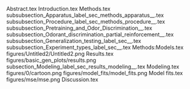 Abstract.tex
Introduction.tex
Methods.tex
subsubsection_Apparatus_label_sec_methods_apparatus__.tex
subsubsection_Procedure_label_sec_methods_procedure__.tex
subsubsection_Pretraining_and_Odor_Discrimination__.tex
subsubsection_Odorant_discrimination_partial_reinforcement__.tex
subsubsection_Generalization_testing_label_sec__.tex
subsubsection_Experiment_types_label_sec__.tex
Methods:Models.tex
figures/Untitled2/Untitled2.png
Results.tex
figures/basic_gen_plots/results.png
subsection_Modeling_label_sec_results_modeling__.tex
Modeling.tex
figures/0/cartoon.png
figures/model_fits/model_fits.png
Model fits.tex
figures/mse/mse.png
Discussion.tex
